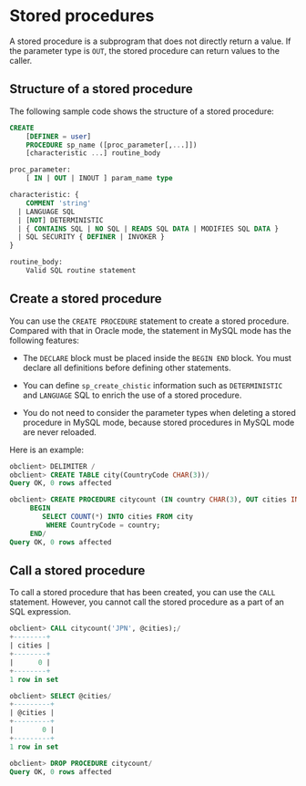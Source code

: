 # Stored procedures

A stored procedure is a subprogram that does not directly return a value. If the parameter type is `OUT`, the stored procedure can return values to the caller.

## Structure of a stored procedure

The following sample code shows the structure of a stored procedure:

```sql
CREATE
    [DEFINER = user]
    PROCEDURE sp_name ([proc_parameter[,...]])
    [characteristic ...] routine_body

proc_parameter:
    [ IN | OUT | INOUT ] param_name type

characteristic: {
    COMMENT 'string'
  | LANGUAGE SQL
  | [NOT] DETERMINISTIC
  | { CONTAINS SQL | NO SQL | READS SQL DATA | MODIFIES SQL DATA }
  | SQL SECURITY { DEFINER | INVOKER }
}

routine_body:
    Valid SQL routine statement
```

## Create a stored procedure

You can use the `CREATE PROCEDURE` statement to create a stored procedure. Compared with that in Oracle mode, the statement in MySQL mode has the following features:

* The `DECLARE` block must be placed inside the `BEGIN END` block. You must declare all definitions before defining other statements.

* You can define `sp_create_chistic` information such as `DETERMINISTIC` and `LANGUAGE` SQL to enrich the use of a stored procedure.

* You do not need to consider the parameter types when deleting a stored procedure in MySQL mode, because stored procedures in MySQL mode are never reloaded.

Here is an example:

```sql
obclient> DELIMITER /
obclient> CREATE TABLE city(CountryCode CHAR(3))/
Query OK, 0 rows affected

obclient> CREATE PROCEDURE citycount (IN country CHAR(3), OUT cities INT)
     BEGIN
        SELECT COUNT(*) INTO cities FROM city
         WHERE CountryCode = country;
     END/
Query OK, 0 rows affected
```

## Call a stored procedure

To call a stored procedure that has been created, you can use the `CALL` statement. However, you cannot call the stored procedure as a part of an SQL expression.

```sql
obclient> CALL citycount('JPN', @cities);/
+--------+
| cities |
+--------+
|      0 |
+--------+
1 row in set

obclient> SELECT @cities/
+---------+
| @cities |
+---------+
|       0 |
+---------+
1 row in set

obclient> DROP PROCEDURE citycount/
Query OK, 0 rows affected
```


